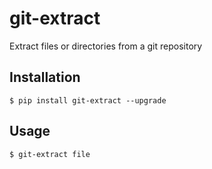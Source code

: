 # git-extract

Extract files or directories from a git repository


## Installation

```shell script
$ pip install git-extract --upgrade
```

## Usage

```shell script
$ git-extract file
```